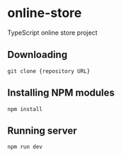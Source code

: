 # online-store

TypeScript online store project

## Downloading

```
git clone {repository URL}
```

## Installing NPM modules

```
npm install
```

## Running server

```
npm run dev
```
